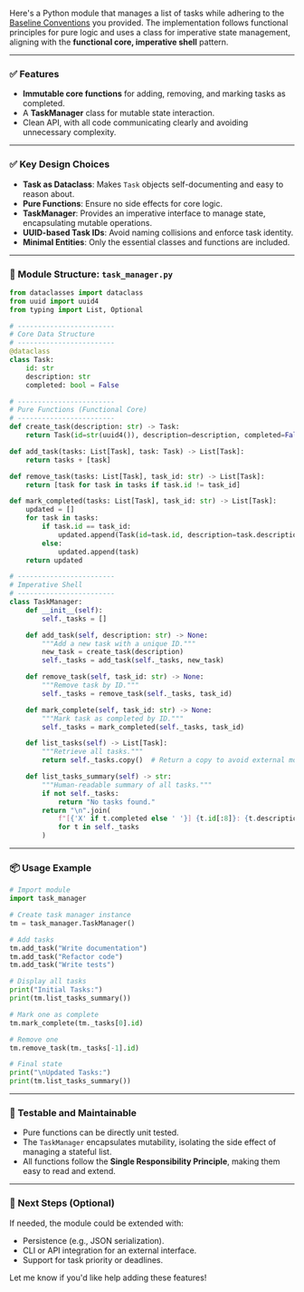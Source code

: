 Here's a Python module that manages a list of tasks while adhering to the [Baseline Conventions](#baseline-conventions) you provided. The implementation follows functional principles for pure logic and uses a class for imperative state management, aligning with the **functional core, imperative shell** pattern.

---

### ✅ Features
- **Immutable core functions** for adding, removing, and marking tasks as completed.
- A **TaskManager** class for mutable state interaction.
- Clean API, with all code communicating clearly and avoiding unnecessary complexity.

---

### ✅ Key Design Choices
- **Task as Dataclass**: Makes `Task` objects self-documenting and easy to reason about.
- **Pure Functions**: Ensure no side effects for core logic.
- **TaskManager**: Provides an imperative interface to manage state, encapsulating mutable operations.
- **UUID-based Task IDs**: Avoid naming collisions and enforce task identity.
- **Minimal Entities**: Only the essential classes and functions are included.

---

### 📁 Module Structure: `task_manager.py`

```python
from dataclasses import dataclass
from uuid import uuid4
from typing import List, Optional

# ------------------------
# Core Data Structure
# ------------------------
@dataclass
class Task:
    id: str
    description: str
    completed: bool = False

# ------------------------
# Pure Functions (Functional Core)
# ------------------------
def create_task(description: str) -> Task:
    return Task(id=str(uuid4()), description=description, completed=False)

def add_task(tasks: List[Task], task: Task) -> List[Task]:
    return tasks + [task]

def remove_task(tasks: List[Task], task_id: str) -> List[Task]:
    return [task for task in tasks if task.id != task_id]

def mark_completed(tasks: List[Task], task_id: str) -> List[Task]:
    updated = []
    for task in tasks:
        if task.id == task_id:
            updated.append(Task(id=task.id, description=task.description, completed=True))
        else:
            updated.append(task)
    return updated

# ------------------------
# Imperative Shell
# ------------------------
class TaskManager:
    def __init__(self):
        self._tasks = []

    def add_task(self, description: str) -> None:
        """Add a new task with a unique ID."""
        new_task = create_task(description)
        self._tasks = add_task(self._tasks, new_task)

    def remove_task(self, task_id: str) -> None:
        """Remove task by ID."""
        self._tasks = remove_task(self._tasks, task_id)

    def mark_complete(self, task_id: str) -> None:
        """Mark task as completed by ID."""
        self._tasks = mark_completed(self._tasks, task_id)

    def list_tasks(self) -> List[Task]:
        """Retrieve all tasks."""
        return self._tasks.copy()  # Return a copy to avoid external modification

    def list_tasks_summary(self) -> str:
        """Human-readable summary of all tasks."""
        if not self._tasks:
            return "No tasks found."
        return "\n".join(
            f"[{'X' if t.completed else ' '}] {t.id[:8]}: {t.description}"
            for t in self._tasks
        )
```

---

### 📦 Usage Example

```python
# Import module
import task_manager

# Create task manager instance
tm = task_manager.TaskManager()

# Add tasks
tm.add_task("Write documentation")
tm.add_task("Refactor code")
tm.add_task("Write tests")

# Display all tasks
print("Initial Tasks:")
print(tm.list_tasks_summary())

# Mark one as complete
tm.mark_complete(tm._tasks[0].id)

# Remove one
tm.remove_task(tm._tasks[-1].id)

# Final state
print("\nUpdated Tasks:")
print(tm.list_tasks_summary())
```

---

### 🧪 Testable and Maintainable
- Pure functions can be directly unit tested.
- The `TaskManager` encapsulates mutability, isolating the side effect of managing a stateful list.
- All functions follow the **Single Responsibility Principle**, making them easy to read and extend.

---

### 🚀 Next Steps (Optional)
If needed, the module could be extended with:
- Persistence (e.g., JSON serialization).
- CLI or API integration for an external interface.
- Support for task priority or deadlines.

Let me know if you'd like help adding these features!